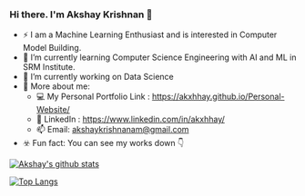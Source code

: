 ### Hi there. I'm Akshay Krishnan 👋

- ⚡ I am a Machine Learning Enthusiast and is interested in Computer Model Building. 
- 🌱 I’m currently learning Computer Science Engineering with AI and ML in SRM Institute.
- 🔭 I’m currently working on Data Science  
- 🧔 More about me:
  - 💻 My Personal Portfolio Link : https://akxhhay.github.io/Personal-Website/
  - 🔗 LinkedIn : https://www.linkedin.com/in/akxhhay/
  - 📫 Email: akshaykrishnanam@gmail.com
- ☣️ Fun fact: You can see my works down 👇

[![Akshay's github stats](https://github-readme-stats.vercel.app/api?username=akxhhay&count_private=true&show_icons=true&theme=tokyonight&hide_rank=false)](https://github.com/anuraghazra/github-readme-stats)

[![Top Langs](https://github-readme-stats.vercel.app/api/top-langs/?username=akxhhay&layout=compact&theme=tokyonight)](https://github.com/anuraghazra/github-readme-stats)
